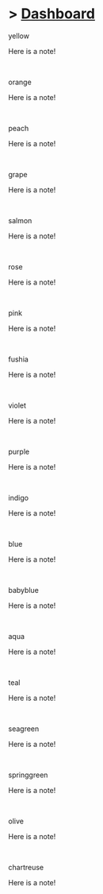 # > [Dashboard]()

<div class="note">
    <p class="note-head highlight-yellow">yellow</p>
    <p class="note-bg">
        Here is a <span class="yellow bold">note</span>!
    </p>
</div>
<br>

<div class="note">
    <p class="note-head highlight-orange">orange</p>
    <p class="note-bg">
        Here is a <span class="orange bold">note</span>!
    </p>
</div>
<br>

<div class="note">
    <p class="note-head highlight-peach">peach</p>
    <p class="note-bg">
        Here is a <span class="peach bold">note</span>!
    </p>
</div>
<br>

<div class="note">
    <p class="note-head highlight-grape">grape</p>
    <p class="note-bg">
        Here is a <span class="grape bold">note</span>!
    </p>
</div>
<br>

<div class="note">
    <p class="note-head highlight-salmon">salmon</p>
    <p class="note-bg">
        Here is a <span class="salmon bold">note</span>!
    </p>
</div>
<br>

<div class="note">
    <p class="note-head highlight-rose">rose</p>
    <p class="note-bg">
        Here is a <span class="rose bold">note</span>!
    </p>
</div>
<br>

<div class="note">
    <p class="note-head highlight-pink">pink</p>
    <p class="note-bg">
        Here is a <span class="pink bold">note</span>!        
    </p>
</div>
<br>

<div class="note">
    <p class="note-head highlight-fushia">fushia</p>
    <p class="note-bg">
        Here is a <span class="fushia bold">note</span>!        
    </p>
</div>
<br>

<div class="note">
    <p class="note-head highlight-violet">violet</p>
    <p class="note-bg">
        Here is a <span class="violet bold">note</span>!                
    </p>
</div>
<br>

<div class="note">
    <p class="note-head highlight-purple">purple</p>
    <p class="note-bg">
        Here is a <span class="purple bold">note</span>!                
    </p>
</div>
<br>

<div class="note">
    <p class="note-head highlight-indigo">indigo</p>
    <p class="note-bg">
        Here is a <span class="indigo bold">note</span>!                
    </p>
</div>
<br>

<div class="note">
    <p class="note-head highlight-blue">blue</p>
    <p class="note-bg">
        Here is a <span class="blue bold">note</span>!                
    </p>
</div>
<br>

<div class="note">
    <p class="note-head highlight-babyblue">babyblue</p>
    <p class="note-bg">
        Here is a <span class="babyblue bold">note</span>!                
    </p>
</div>
<br>

<div class="note">
    <p class="note-head highlight-aqua">aqua</p>
    <p class="note-bg">
        Here is a <span class="aqua bold">note</span>!                
    </p>
</div>
<br>

<div class="note">
    <p class="note-head highlight-teal">teal</p>
    <p class="note-bg">
        Here is a <span class="teal bold">note</span>!                
    </p>
</div>
<br>

<div class="note">
    <p class="note-head highlight-seagreen">seagreen</p>
    <p class="note-bg">
        Here is a <span class="seagreen bold">note</span>!                
    </p>
</div>
<br>

<div class="note">
    <p class="note-head highlight-springgreen">springgreen</p>
    <p class="note-bg">
        Here is a <span class="springgreen bold">note</span>!                
    </p>
</div>
<br>

<div class="note">
    <p class="note-head highlight-olive">olive</p>
    <p class="note-bg">
        Here is a <span class="olive bold">note</span>!                
    </p>
</div>
<br>

<div class="note">
    <p class="note-head highlight-chartreuse">chartreuse</p>
    <p class="note-bg">
        Here is a <span class="chartreuse bold">note</span>!                
    </p>
</div>
<br>
